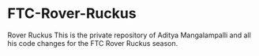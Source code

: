 # FTC-Rover-Ruckus
Rover Ruckus
This is the private repository of Aditya Mangalampalli and all his code changes for the FTC Rover Ruckus season.
